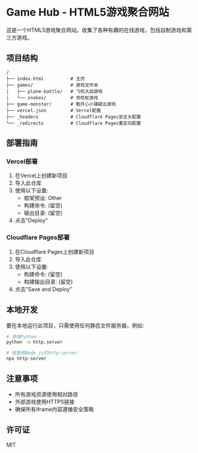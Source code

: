 # Game Hub - HTML5游戏聚合网站

这是一个HTML5游戏聚合网站，收集了各种有趣的在线游戏，包括自制游戏和第三方游戏。

## 项目结构

```
/
├── index.html          # 主页
├── games/              # 游戏文件夹
│   ├── plane-battle/   # 飞机大战游戏
│   └── snakes/         # 贪吃蛇游戏
├── game-monster/       # 甄开心小镇疑云游戏
├── vercel.json         # Vercel配置
├── _headers            # Cloudflare Pages安全头配置
└── _redirects          # Cloudflare Pages重定向配置
```

## 部署指南

### Vercel部署

1. 在Vercel上创建新项目
2. 导入此仓库
3. 使用以下设置:
   - 框架预设: Other
   - 构建命令: (留空)
   - 输出目录: (留空)
4. 点击"Deploy"

### Cloudflare Pages部署

1. 在Cloudflare Pages上创建新项目
2. 导入此仓库
3. 使用以下设置:
   - 构建命令: (留空)
   - 构建输出目录: (留空)
4. 点击"Save and Deploy"

## 本地开发

要在本地运行此项目，只需使用任何静态文件服务器，例如:

```bash
# 使用Python
python -m http.server

# 或使用Node.js的http-server
npx http-server
```

## 注意事项

- 所有游戏资源使用相对路径
- 外部游戏使用HTTPS链接
- 确保所有iframe内容遵循安全策略

## 许可证

MIT 